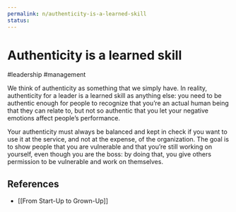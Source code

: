 ```yaml
---
permalink: n/authenticity-is-a-learned-skill
status: 
---
```

# Authenticity is a learned skill

#leadership #management

We think of authenticity as something that we simply have. In reality, authenticity for a leader is a learned skill as anything else: you need to be authentic enough for people to recognize that you’re an actual human being that they can relate to, but not so authentic that you let your negative emotions affect people’s performance.

Your authenticity must always be balanced and kept in check if you want to use it at the service, and not at the expense, of the organization. The goal is to show people that you are vulnerable and that you’re still working on yourself, even though you are the boss: by doing that, you give others permission to be vulnerable and work on themselves.

## References

- [[From Start-Up to Grown-Up]]

